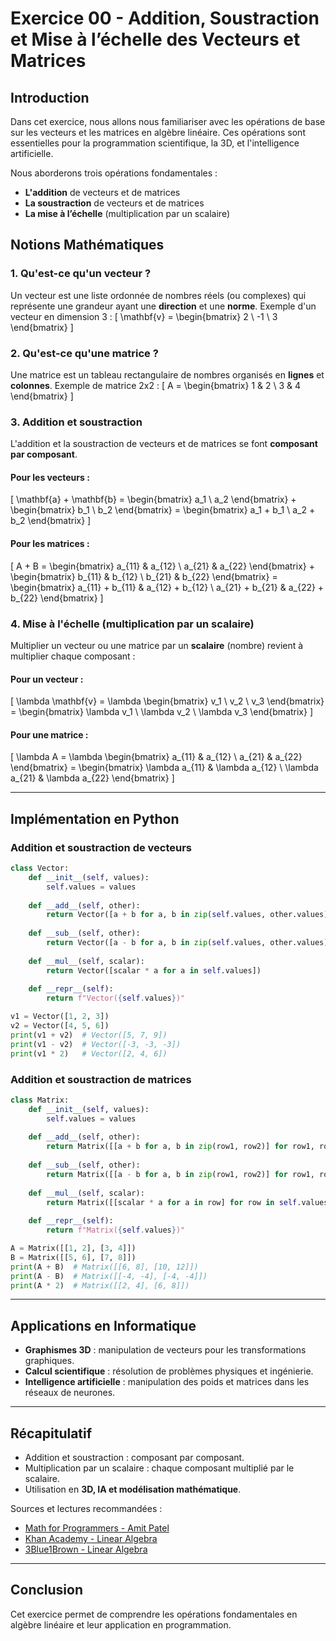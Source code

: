 # Exercice 00 - Addition, Soustraction et Mise à l’échelle des Vecteurs et Matrices

## Introduction
Dans cet exercice, nous allons nous familiariser avec les opérations de base sur les vecteurs et les matrices en algèbre linéaire. Ces opérations sont essentielles pour la programmation scientifique, la 3D, et l'intelligence artificielle.

Nous aborderons trois opérations fondamentales :
- **L'addition** de vecteurs et de matrices
- **La soustraction** de vecteurs et de matrices
- **La mise à l’échelle** (multiplication par un scalaire)

## Notions Mathématiques

### 1. Qu'est-ce qu'un vecteur ?
Un vecteur est une liste ordonnée de nombres réels (ou complexes) qui représente une grandeur ayant une **direction** et une **norme**.
Exemple d'un vecteur en dimension 3 :
\[ \mathbf{v} = \begin{bmatrix} 2 \\ -1 \\ 3 \end{bmatrix} \]

### 2. Qu'est-ce qu'une matrice ?
Une matrice est un tableau rectangulaire de nombres organisés en **lignes** et **colonnes**.
Exemple de matrice 2x2 :
\[ A = \begin{bmatrix} 1 & 2 \\ 3 & 4 \end{bmatrix} \]

### 3. Addition et soustraction
L'addition et la soustraction de vecteurs et de matrices se font **composant par composant**. 

#### Pour les vecteurs :
\[ \mathbf{a} + \mathbf{b} = \begin{bmatrix} a_1 \\ a_2 \end{bmatrix} + \begin{bmatrix} b_1 \\ b_2 \end{bmatrix} = \begin{bmatrix} a_1 + b_1 \\ a_2 + b_2 \end{bmatrix} \]

#### Pour les matrices :
\[ A + B = \begin{bmatrix} a_{11} & a_{12} \\ a_{21} & a_{22} \end{bmatrix} + \begin{bmatrix} b_{11} & b_{12} \\ b_{21} & b_{22} \end{bmatrix} = \begin{bmatrix} a_{11} + b_{11} & a_{12} + b_{12} \\ a_{21} + b_{21} & a_{22} + b_{22} \end{bmatrix} \]

### 4. Mise à l'échelle (multiplication par un scalaire)
Multiplier un vecteur ou une matrice par un **scalaire** (nombre) revient à multiplier chaque composant :

#### Pour un vecteur :
\[ \lambda \mathbf{v} = \lambda \begin{bmatrix} v_1 \\ v_2 \\ v_3 \end{bmatrix} = \begin{bmatrix} \lambda v_1 \\ \lambda v_2 \\ \lambda v_3 \end{bmatrix} \]

#### Pour une matrice :
\[ \lambda A = \lambda \begin{bmatrix} a_{11} & a_{12} \\ a_{21} & a_{22} \end{bmatrix} = \begin{bmatrix} \lambda a_{11} & \lambda a_{12} \\ \lambda a_{21} & \lambda a_{22} \end{bmatrix} \]

---

## Implémentation en Python

### Addition et soustraction de vecteurs
```python
class Vector:
    def __init__(self, values):
        self.values = values
    
    def __add__(self, other):
        return Vector([a + b for a, b in zip(self.values, other.values)])
    
    def __sub__(self, other):
        return Vector([a - b for a, b in zip(self.values, other.values)])
    
    def __mul__(self, scalar):
        return Vector([scalar * a for a in self.values])
    
    def __repr__(self):
        return f"Vector({self.values})"

v1 = Vector([1, 2, 3])
v2 = Vector([4, 5, 6])
print(v1 + v2)  # Vector([5, 7, 9])
print(v1 - v2)  # Vector([-3, -3, -3])
print(v1 * 2)   # Vector([2, 4, 6])
```

### Addition et soustraction de matrices
```python
class Matrix:
    def __init__(self, values):
        self.values = values
    
    def __add__(self, other):
        return Matrix([[a + b for a, b in zip(row1, row2)] for row1, row2 in zip(self.values, other.values)])
    
    def __sub__(self, other):
        return Matrix([[a - b for a, b in zip(row1, row2)] for row1, row2 in zip(self.values, other.values)])
    
    def __mul__(self, scalar):
        return Matrix([[scalar * a for a in row] for row in self.values])
    
    def __repr__(self):
        return f"Matrix({self.values})"

A = Matrix([[1, 2], [3, 4]])
B = Matrix([[5, 6], [7, 8]])
print(A + B)  # Matrix([[6, 8], [10, 12]])
print(A - B)  # Matrix([[-4, -4], [-4, -4]])
print(A * 2)  # Matrix([[2, 4], [6, 8]])
```

---

## Applications en Informatique
- **Graphismes 3D** : manipulation de vecteurs pour les transformations graphiques.
- **Calcul scientifique** : résolution de problèmes physiques et ingénierie.
- **Intelligence artificielle** : manipulation des poids et matrices dans les réseaux de neurones.

---

## Récapitulatif
- Addition et soustraction : composant par composant.
- Multiplication par un scalaire : chaque composant multiplié par le scalaire.
- Utilisation en **3D, IA et modélisation mathématique**.

Sources et lectures recommandées :
- [Math for Programmers - Amit Patel](https://amitness.com/posts/math-for-programmers)
- [Khan Academy - Linear Algebra](https://www.khanacademy.org/math/linear-algebra)
- [3Blue1Brown - Linear Algebra](https://www.youtube.com/playlist?list=PLZHQObOWTQDOjMrKFR2z6lUO3N58ay1-)

---

## Conclusion
Cet exercice permet de comprendre les opérations fondamentales en algèbre linéaire et leur application en programmation.